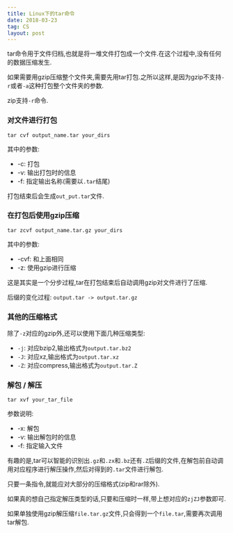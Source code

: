 ```yaml
---
title: Linux下的tar命令
date: 2018-03-23
tag: CS
layout: post
---
```


tar命令用于文件归档,也就是将一堆文件打包成一个文件.在这个过程中,没有任何的数据压缩发生.

如果需要用gzip压缩整个文件夹,需要先用tar打包.之所以这样,是因为gzip不支持`-r`或者`-a`这种打包整个文件夹的参数.

zip支持`-r`命令.

### 对文件进行打包

```
tar cvf output_name.tar your_dirs
```

其中的参数:

* -c: 打包
* -v: 输出打包时的信息
* -f: 指定输出名称(需要以`.tar`结尾)

打包结束后会生成`out_put.tar`文件.

### 在打包后使用gzip压缩

```
tar zcvf output_name.tar.gz your_dirs
```

其中的参数:

* -cvf: 和上面相同
* -z: 使用gzip进行压缩

这是其实是一个分步过程,tar在打包结束后自动调用gzip对文件进行了压缩.

后缀的变化过程: `output.tar -> output.tar.gz`

### 其他的压缩格式

除了`-z`对应的gzip外,还可以使用下面几种压缩类型:

* `-j`: 对应bzip2,输出格式为`output.tar.bz2`
* `-J`: 对应xz,输出格式为`output.tar.xz`
* `-Z`: 对应compress,输出格式为`output.tar.Z`

### 解包 / 解压

```
tar xvf your_tar_file
```

参数说明:

* -x: 解包
* -v: 输出解包时的信息
* -f: 指定输入文件

有趣的是,tar可以智能的识别出`.gz`和`.zx`和`.bz`还有`.Z`后缀的文件,在解包前自动调用对应程序进行解压操作,然后对得到的`.tar`文件进行解包.

只要一条指令,就能应对大部分的压缩格式(zip和rar除外).

如果真的想自己指定解压类型的话,只要和压缩时一样,带上想对应的`zjZJ`参数即可.

如果单独使用gzip解压缩`file.tar.gz`文件,只会得到一个`file.tar`,需要再次调用tar解包.


